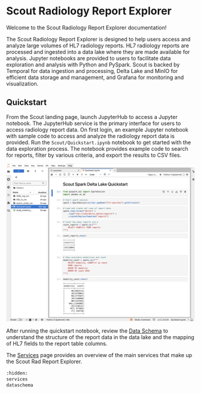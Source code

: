 # Scout Radiology Report Explorer

Welcome to the Scout Radiology Report Explorer documentation! 

The Scout Radiology Report Explorer is designed to help users access and analyze large volumes of HL7 radiology reports.
HL7 radiology reports are processed and ingested into a data lake where they are made available for analysis. Jupyter
notebooks are provided to users to facilitate data exploration and analysis with Python and PySpark. Scout is backed by
Temporal for data ingestion and processing, Delta Lake and MinIO for efficient data storage and management, and Grafana
for monitoring and visualization.

## Quickstart

From the Scout landing page, launch JupyterHub to access a Jupyter notebook. The JupyterHub service is the primary
interface for users to access radiology report data. On first login, an example Jupyter notebook with sample code to 
access and analyze the radiology report data is provided. Run the `Scout/Quickstart.ipynb` notebook to get started with 
the data exploration process. The notebook provides example code to search for reports, filter by various criteria, and 
export the results to CSV files.

![Scout Quickstart Notebook](images/ScoutQuickstartNotebook.png)

After running the quickstart notebook, review the [Data Schema](dataschema.md) to understand the structure of the report
data in the data lake and the mapping of HL7 fields to the report table columns.

The [Services](services.md) page provides an overview of the main services 
that make up the Scout Rad Report Explorer.

```{toctree}
:hidden:
services
dataschema
```
